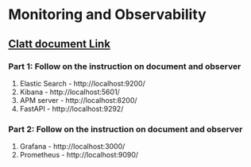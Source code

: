 # Monitoring and Observability

## [Clatt document Link](https://codelabs-preview.appspot.com/?file_id=124FoHj6XAdO5qcZDqmxQwlHegMMw04L5bmLKQpP3TAc#0)

### Part 1: Follow on the instruction on document and observer
1. Elastic Search - http://localhost:9200/
2. Kibana - http://localhost:5601/
3. APM server - http://localhost:8200/
4. FastAPI - http://localhost:9292/

### Part 2: Follow on the instruction on document and observer
1. Grafana - http://localhost:3000/
2. Prometheus - http://localhost:9090/